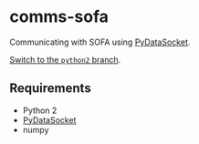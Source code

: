 # comms-sofa
Communicating with SOFA using [PyDataSocket](https://github.com/psomers3/PyDataSocket).

[Switch to the `python2` branch](https://github.com/feudalism/sa-code/tree/python2/comms-sofa).

## Requirements
* Python 2
* [PyDataSocket](https://github.com/psomers3/PyDataSocket)
* numpy